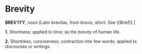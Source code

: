 # Brevity

**BREV'ITY**, _noun_ \[Latin brevitas, from brevis, short. See [[Brief]].\]

**1.** Shortness; applied to time; as the _brevity_ of human life.

**2.** Shortness; conciseness; contraction into few words; applied to discourses or writings.